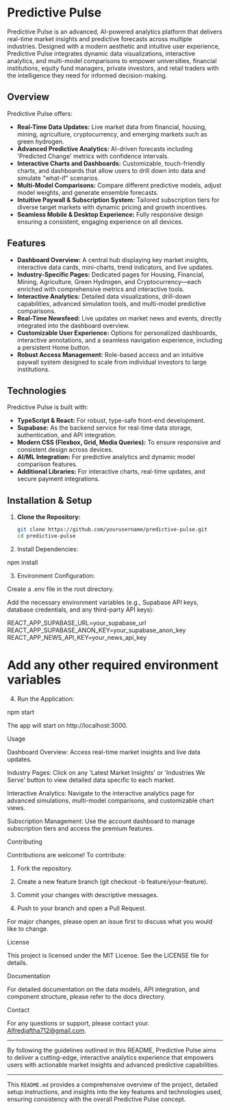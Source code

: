 

# Predictive Pulse

Predictive Pulse is an advanced, AI-powered analytics platform that delivers real-time market insights and predictive forecasts across multiple industries. Designed with a modern aesthetic and intuitive user experience, Predictive Pulse integrates dynamic data visualizations, interactive analytics, and multi-model comparisons to empower universities, financial institutions, equity fund managers, private investors, and retail traders with the intelligence they need for informed decision-making.

## Overview

Predictive Pulse offers:
- **Real-Time Data Updates:** Live market data from financial, housing, mining, agriculture, cryptocurrency, and emerging markets such as green hydrogen.
- **Advanced Predictive Analytics:** AI-driven forecasts including 'Predicted Change' metrics with confidence intervals.
- **Interactive Charts and Dashboards:** Customizable, touch-friendly charts, and dashboards that allow users to drill down into data and simulate "what-if" scenarios.
- **Multi-Model Comparisons:** Compare different predictive models, adjust model weights, and generate ensemble forecasts.
- **Intuitive Paywall & Subscription System:** Tailored subscription tiers for diverse target markets with dynamic pricing and growth incentives.
- **Seamless Mobile & Desktop Experience:** Fully responsive design ensuring a consistent, engaging experience on all devices.

## Features

- **Dashboard Overview:** A central hub displaying key market insights, interactive data cards, mini-charts, trend indicators, and live updates.
- **Industry-Specific Pages:** Dedicated pages for Housing, Financial, Mining, Agriculture, Green Hydrogen, and Cryptocurrency—each enriched with comprehensive metrics and interactive tools.
- **Interactive Analytics:** Detailed data visualizations, drill-down capabilities, advanced simulation tools, and multi-model predictive comparisons.
- **Real-Time Newsfeed:** Live updates on market news and events, directly integrated into the dashboard overview.
- **Customizable User Experience:** Options for personalized dashboards, interactive annotations, and a seamless navigation experience, including a persistent Home button.
- **Robust Access Management:** Role-based access and an intuitive paywall system designed to scale from individual investors to large institutions.

## Technologies

Predictive Pulse is built with:
- **TypeScript & React:** For robust, type-safe front-end development.
- **Supabase:** As the backend service for real-time data storage, authentication, and API integration.
- **Modern CSS (Flexbox, Grid, Media Queries):** To ensure responsive and consistent design across devices.
- **AI/ML Integration:** For predictive analytics and dynamic model comparison features.
- **Additional Libraries:** For interactive charts, real-time updates, and secure payment integrations.

## Installation & Setup

1. **Clone the Repository:**

   ```bash
   git clone https://github.com/yourusername/predictive-pulse.git
   cd predictive-pulse

2. Install Dependencies:

npm install


3. Environment Configuration:

Create a .env file in the root directory.

Add the necessary environment variables (e.g., Supabase API keys, database credentials, and any third-party API keys):


REACT_APP_SUPABASE_URL=your_supabase_url
REACT_APP_SUPABASE_ANON_KEY=your_supabase_anon_key
REACT_APP_NEWS_API_KEY=your_news_api_key
# Add any other required environment variables


4. Run the Application:

npm start

The app will start on http://localhost:3000.



Usage

Dashboard Overview: Access real-time market insights and live data updates.

Industry Pages: Click on any 'Latest Market Insights' or 'Industries We Serve' button to view detailed data specific to each market.

Interactive Analytics: Navigate to the interactive analytics page for advanced simulations, multi-model comparisons, and customizable chart views.

Subscription Management: Use the account dashboard to manage subscription tiers and access the premium features.


Contributing

Contributions are welcome! To contribute:

1. Fork the repository.


2. Create a new feature branch (git checkout -b feature/your-feature).


3. Commit your changes with descriptive messages.


4. Push to your branch and open a Pull Request.



For major changes, please open an issue first to discuss what you would like to change.

License

This project is licensed under the MIT License. See the LICENSE file for details.

Documentation

For detailed documentation on the data models, API integration, and component structure, please refer to the docs directory.

Contact

For any questions or support, please contact your. Alfredjaftha712@gmail.com.


---

By following the guidelines outlined in this README, Predictive Pulse aims to deliver a cutting-edge, interactive analytics experience that empowers users with actionable market insights and advanced predictive capabilities.

---

This `README.md` provides a comprehensive overview of the project, detailed setup instructions, and insights into the key features and technologies used, ensuring consistency with the overall Predictive Pulse concept.


